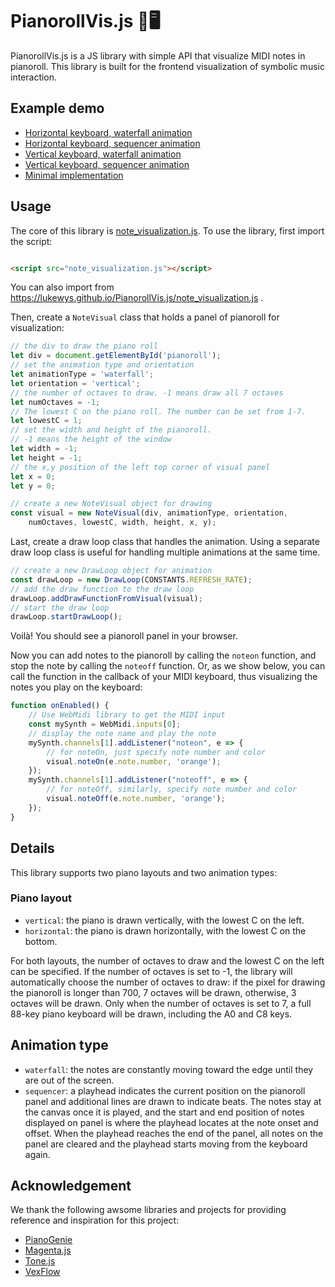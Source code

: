 # PianorollVis.js 🎹🖥️

PianorollVis.js is a JS library with simple API that visualize MIDI notes in pianoroll.
This library is built for the frontend visualization of symbolic music interaction.

## Example demo

- [Horizontal keyboard, waterfall animation](https://lukewys.github.io/PianorollVis.js/examples/horizontal-waterfall.html)
- [Horizontal keyboard, sequencer animation](https://lukewys.github.io/PianorollVis.js/examples/horizontal-sequencer.html)
- [Vertical keyboard, waterfall animation](https://lukewys.github.io/PianorollVis.js/examples/vertical-waterfall.html)
- [Vertical keyboard, sequencer animation](https://lukewys.github.io/PianorollVis.js/examples/vertical-sequencer.html)
- [Minimal implementation](https://lukewys.github.io/PianorollVis.js/examples/minimal_example.html)

## Usage

The core of this library is [note_visualization.js](./note_visualization.js).
To use the library, first import the script:

```html

<script src="note_visualization.js"></script>
```

You can also import from https://lukewys.github.io/PianorollVis.js/note_visualization.js .

Then, create a `NoteVisual` class that holds a panel of pianoroll for visualization:

```javascript
// the div to draw the piano roll
let div = document.getElementById('pianoroll');
// set the animation type and orientation
let animationType = 'waterfall';
let orientation = 'vertical';
// the number of octaves to draw. -1 means draw all 7 octaves
let numOctaves = -1;
// The lowest C on the piano roll. The number can be set from 1-7.
let lowestC = 1;
// set the width and height of the pianoroll.
// -1 means the height of the window
let width = -1;
let height = -1;
// the x,y position of the left top corner of visual panel
let x = 0;
let y = 0;

// create a new NoteVisual object for drawing
const visual = new NoteVisual(div, animationType, orientation,
    numOctaves, lowestC, width, height, x, y);
```

Last, create a draw loop class that handles the animation.
Using a separate draw loop class is useful for handling multiple animations at the same time.

```javascript
// create a new DrawLoop object for animation
const drawLoop = new DrawLoop(CONSTANTS.REFRESH_RATE);
// add the draw function to the draw loop
drawLoop.addDrawFunctionFromVisual(visual);
// start the draw loop
drawLoop.startDrawLoop();
```

Voilà! You should see a pianoroll panel in your browser.

Now you can add notes to the pianoroll by calling the `noteon` function,
and stop the note by calling the `noteoff` function.
Or, as we show below, you can call the function in the callback of your MIDI keyboard,
thus visualizing the notes you play on the keyboard:

```javascript
function onEnabled() {
    // Use WebMidi library to get the MIDI input
    const mySynth = WebMidi.inputs[0];
    // display the note name and play the note
    mySynth.channels[1].addListener("noteon", e => {
        // for noteOn, just specify note number and color
        visual.noteOn(e.note.number, 'orange');
    });
    mySynth.channels[1].addListener("noteoff", e => {
        // for noteOff, similarly, specify note number and color
        visual.noteOff(e.note.number, 'orange');
    });
}
```

## Details

This library supports two piano layouts and two animation types:

### Piano layout

- `vertical`: the piano is drawn vertically, with the lowest C on the left.
- `horizontal`: the piano is drawn horizontally, with the lowest C on the bottom.

For both layouts, the number of octaves to draw and the lowest C on the left can be specified.
If the number of octaves is set to -1, the library will automatically choose the number of octaves to draw:
if the pixel for drawing the pianoroll is longer than 700, 7 octaves will be drawn, otherwise, 3 octaves will be drawn.
Only when the number of octaves is set to 7, a full 88-key piano keyboard will be drawn, including the A0 and C8 keys.

## Animation type

- `waterfall`: the notes are constantly moving toward the edge until they are out of the screen.
- `sequencer`: a playhead indicates the current position on the pianoroll panel and additional lines are drawn to
  indicate beats.
  The notes stay at the canvas once it is played, and the start and end position of notes displayed on panel is
  where the playhead locates at the note onset and offset. When the playhead reaches the end of the panel, all notes on
  the panel are cleared and the playhead starts moving from the keyboard again.

## Acknowledgement

We thank the following awsome libraries and projects for providing reference and inspiration for this project:

- [PianoGenie](https://piano-genie.glitch.me/)
- [Magenta.js](https://github.com/magenta/magenta-js)
- [Tone.js](https://tonejs.github.io/)
- [VexFlow](https://www.vexflow.com/)